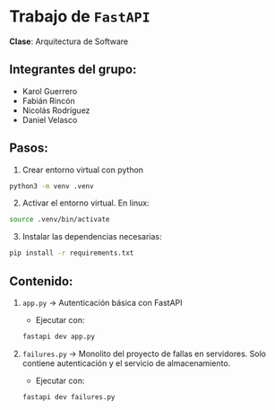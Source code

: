 # Trabajo de `FastAPI`

**Clase**: Arquitectura de Software

## Integrantes del grupo:

- Karol Guerrero
- Fabián Rincón
- Nicolás Rodríguez
- Daniel Velasco

## Pasos:

1. Crear entorno virtual con python

```sh
python3 -m venv .venv
```

2. Activar el entorno virtual. En linux:

```sh
source .venv/bin/activate
```

3. Instalar las dependencias necesarias:

```sh
pip install -r requirements.txt
```

## Contenido:

1. `app.py` -> Autenticación básica con FastAPI

   - Ejecutar con:

   ```sh
   fastapi dev app.py
   ```

2. `failures.py` -> Monolito del proyecto de fallas en servidores. Solo contiene autenticación y el servicio de almacenamiento.
   - Ejecutar con:
   ```sh
   fastapi dev failures.py
   ```
